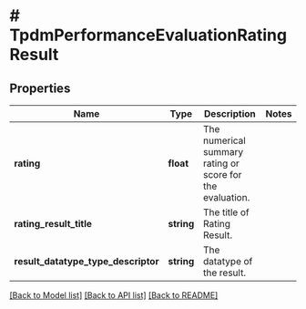 # # TpdmPerformanceEvaluationRatingResult

## Properties

Name | Type | Description | Notes
------------ | ------------- | ------------- | -------------
**rating** | **float** | The numerical summary rating or score for the evaluation. |
**rating_result_title** | **string** | The title of Rating Result. |
**result_datatype_type_descriptor** | **string** | The datatype of the result. |

[[Back to Model list]](../../README.md#models) [[Back to API list]](../../README.md#endpoints) [[Back to README]](../../README.md)
